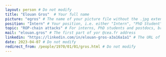 ```yaml
---
layout: person # Do not modify
title: "Elouan Gros"  # Your full name
picture: "egros" # The name of your picture file without the .jpg extension
position: "Intern" # Your position, i.e. either "Intern", "PhD Student", "Postdoc" or "Tenured Researcher"
topic: "ROP-chain attacks" # For interns, PhD students and postdocs, briefly describe your research topic (tenured researchers should remove this line)
mail: "elouan.gros" # The first part of yor @cea.fr address
linkedin: "https://linkedin.com/in/elouan-gros-a3a16a1a1" # The URL of your Linkedin page if you have one, otherwise remove the line
date: 2023-04-07 # Do not modify
redirect_from: /people/1970/01/01/gros.html # Do not modify
---
```

